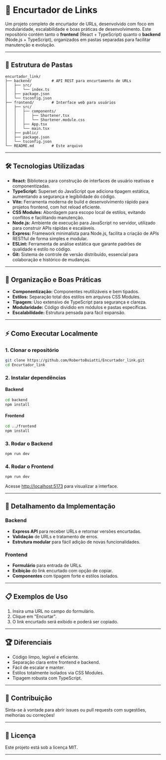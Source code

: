 # 🚀 Encurtador de Links

Um projeto completo de encurtador de URLs, desenvolvido com foco em modularidade, escalabilidade e boas práticas de desenvolvimento. Este repositório contém tanto o **frontend** (React + TypeScript) quanto o **backend** (Node.js + TypeScript), organizados em pastas separadas para facilitar manutenção e evolução.

---

## 📂 Estrutura de Pastas

```
encurtador_link/
├── backend/         # API REST para encurtamento de URLs
│   ├── src/
│   │   └── index.ts
│   ├── package.json
│   └── tsconfig.json
├── frontend/        # Interface web para usuários
│   ├── src/
│   │   ├── components/
│   │   │   ├── Shortener.tsx
│   │   │   └── Shortener.module.css
│   │   ├── App.tsx
│   │   └── main.tsx
│   ├── public/
│   ├── package.json
│   └── tsconfig.json
└── README.md        # Este arquivo
```

---

## 🛠️ Tecnologias Utilizadas

- **React:** Biblioteca para construção de interfaces de usuário reativas e componentizadas.
- **TypeScript:** Superset do JavaScript que adiciona tipagem estática, aumentando a segurança e legibilidade do código.
- **Vite:** Ferramenta moderna de build e desenvolvimento rápido para projetos frontend, com hot reload eficiente.
- **CSS Modules:** Abordagem para escopo local de estilos, evitando conflitos e facilitando manutenção.
- **Node.js:** Ambiente de execução para JavaScript no servidor, utilizado para construir APIs rápidas e escaláveis.
- **Express:** Framework minimalista para Node.js, facilita a criação de APIs RESTful de forma simples e modular.
- **ESLint:** Ferramenta de análise estática que garante padrões de qualidade e estilo no código.
- **Git:** Sistema de controle de versão distribuído, essencial para colaboração e histórico de mudanças.

---

## 🎨 Organização e Boas Práticas

- **Componentização:** Componentes reutilizáveis e bem tipados.
- **Estilos:** Separação total dos estilos em arquivos CSS Modules.
- **Tipagem:** Uso extensivo de TypeScript para segurança e clareza.
- **Modularidade:** Código dividido em módulos e pastas específicas.
- **Escalabilidade:** Estrutura pensada para fácil expansão.

---

## ⚡ Como Executar Localmente

### 1. Clonar o repositório

```bash
git clone https://github.com/RobertoBuiatti/Encurtador_link.git
cd Encurtador_link
```

### 2. Instalar dependências

#### Backend

```bash
cd backend
npm install
```

#### Frontend

```bash
cd ../frontend
npm install
```

### 3. Rodar o Backend

```bash
npm run dev
```

### 4. Rodar o Frontend

```bash
npm run dev
```

Acesse [http://localhost:5173](http://localhost:5173) para visualizar a interface.

---

## 🧩 Detalhamento da Implementação

### Backend

- **Express API** para receber URLs e retornar versões encurtadas.
- **Validação** de URLs e tratamento de erros.
- **Estrutura modular** para fácil adição de novas funcionalidades.

### Frontend

- **Formulário** para entrada de URLs.
- **Exibição** do link encurtado com opção de copiar.
- **Componentes** com tipagem forte e estilos isolados.

---

## 📋 Exemplos de Uso

1. Insira uma URL no campo do formulário.
2. Clique em "Encurtar".
3. O link encurtado será exibido e poderá ser copiado.

---

## 🏆 Diferenciais

- Código limpo, legível e eficiente.
- Separação clara entre frontend e backend.
- Fácil de escalar e manter.
- Estilos totalmente isolados via CSS Modules.
- Tipagem robusta com TypeScript.

---

## 📢 Contribuição

Sinta-se à vontade para abrir issues ou pull requests com sugestões, melhorias ou correções!

---

## 📄 Licença

Este projeto está sob a licença MIT.

---
